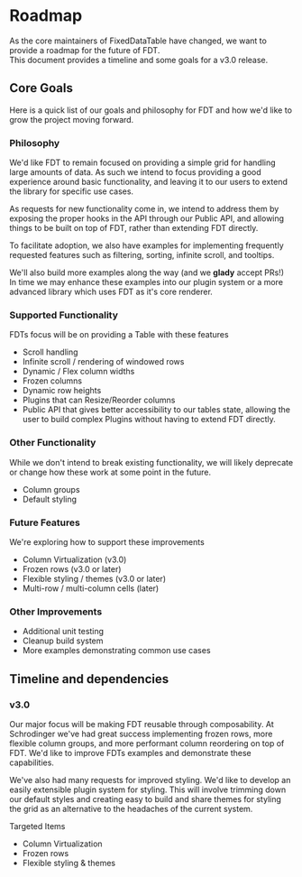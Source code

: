Roadmap
==========================

As the core maintainers of FixedDataTable have changed, we want to provide a roadmap for the future of FDT.
<br>
This document provides a timeline and some goals for a v3.0 release.

Core Goals
---------------
Here is a quick list of our goals and philosophy for FDT and how we'd like to grow the project moving forward.

### Philosophy
We'd like FDT to remain focused on providing a simple grid for handling large amounts of data.  As such we intend to focus providing a good experience around basic functionality, and leaving it to our users to extend the library for specific use cases. 

As requests for new functionality come in, we intend to address them by exposing the proper hooks in the API through our Public API, and allowing things to be built on top of FDT, rather than extending FDT directly.

To facilitate adoption, we also have examples for implementing frequently requested features such as filtering, sorting, infinite scroll, and tooltips.

We'll also build more examples along the way (and we **glady** accept PRs!)<br>
In time we may enhance these examples into our plugin system or a more advanced library which uses FDT as it's core renderer.

### Supported Functionality
FDTs focus will be on providing a Table with these features
* Scroll handling
* Infinite scroll / rendering of windowed rows
* Dynamic / Flex column widths
* Frozen columns
* Dynamic row heights
* Plugins that can Resize/Reorder columns
* Public API that gives better accessibility to our tables state, allowing the user to build complex Plugins without having to extend FDT directly.

### Other Functionality
While we don't intend to break existing functionality, we will likely deprecate or change how these work at some point in the future.
* Column groups
* Default styling

### Future Features
We're exploring how to support these improvements
* Column Virtualization (v3.0)
* Frozen rows (v3.0 or later)
* Flexible styling / themes (v3.0 or later)
* Multi-row / multi-column cells (later)

### Other Improvements
* Additional unit testing
* Cleanup build system
* More examples demonstrating common use cases

Timeline and dependencies
---------------

### v3.0
Our major focus will be making FDT reusable through composability.  At Schrodinger we've had great success implementing frozen rows, more flexible column groups, and more performant column reordering on top of FDT.  We'd like to improve FDTs examples and demonstrate these capabilities.

We've also had many requests for improved styling.  We'd like to develop an easily extensible plugin system for styling.  This will involve trimming down our default styles and creating easy to build and share themes for styling the grid as an alternative to the headaches of the current system.

Targeted Items
* Column Virtualization
* Frozen rows
* Flexible styling & themes
